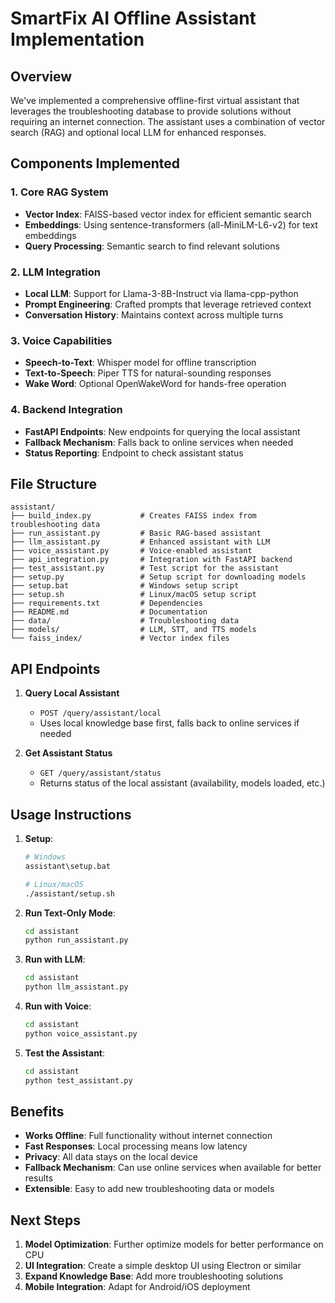 # SmartFix AI Offline Assistant Implementation

## Overview

We've implemented a comprehensive offline-first virtual assistant that leverages the troubleshooting database to provide solutions without requiring an internet connection. The assistant uses a combination of vector search (RAG) and optional local LLM for enhanced responses.

## Components Implemented

### 1. Core RAG System
- **Vector Index**: FAISS-based vector index for efficient semantic search
- **Embeddings**: Using sentence-transformers (all-MiniLM-L6-v2) for text embeddings
- **Query Processing**: Semantic search to find relevant solutions

### 2. LLM Integration
- **Local LLM**: Support for Llama-3-8B-Instruct via llama-cpp-python
- **Prompt Engineering**: Crafted prompts that leverage retrieved context
- **Conversation History**: Maintains context across multiple turns

### 3. Voice Capabilities
- **Speech-to-Text**: Whisper model for offline transcription
- **Text-to-Speech**: Piper TTS for natural-sounding responses
- **Wake Word**: Optional OpenWakeWord for hands-free operation

### 4. Backend Integration
- **FastAPI Endpoints**: New endpoints for querying the local assistant
- **Fallback Mechanism**: Falls back to online services when needed
- **Status Reporting**: Endpoint to check assistant status

## File Structure

```
assistant/
├── build_index.py           # Creates FAISS index from troubleshooting data
├── run_assistant.py         # Basic RAG-based assistant
├── llm_assistant.py         # Enhanced assistant with LLM
├── voice_assistant.py       # Voice-enabled assistant
├── api_integration.py       # Integration with FastAPI backend
├── test_assistant.py        # Test script for the assistant
├── setup.py                 # Setup script for downloading models
├── setup.bat                # Windows setup script
├── setup.sh                 # Linux/macOS setup script
├── requirements.txt         # Dependencies
├── README.md                # Documentation
├── data/                    # Troubleshooting data
├── models/                  # LLM, STT, and TTS models
└── faiss_index/             # Vector index files
```

## API Endpoints

1. **Query Local Assistant**
   - `POST /query/assistant/local`
   - Uses local knowledge base first, falls back to online services if needed

2. **Get Assistant Status**
   - `GET /query/assistant/status`
   - Returns status of the local assistant (availability, models loaded, etc.)

## Usage Instructions

1. **Setup**:
   ```bash
   # Windows
   assistant\setup.bat
   
   # Linux/macOS
   ./assistant/setup.sh
   ```

2. **Run Text-Only Mode**:
   ```bash
   cd assistant
   python run_assistant.py
   ```

3. **Run with LLM**:
   ```bash
   cd assistant
   python llm_assistant.py
   ```

4. **Run with Voice**:
   ```bash
   cd assistant
   python voice_assistant.py
   ```

5. **Test the Assistant**:
   ```bash
   cd assistant
   python test_assistant.py
   ```

## Benefits

- **Works Offline**: Full functionality without internet connection
- **Fast Responses**: Local processing means low latency
- **Privacy**: All data stays on the local device
- **Fallback Mechanism**: Can use online services when available for better results
- **Extensible**: Easy to add new troubleshooting data or models

## Next Steps

1. **Model Optimization**: Further optimize models for better performance on CPU
2. **UI Integration**: Create a simple desktop UI using Electron or similar
3. **Expand Knowledge Base**: Add more troubleshooting solutions
4. **Mobile Integration**: Adapt for Android/iOS deployment
